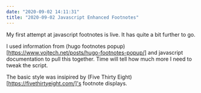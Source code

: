 ```yaml
---
date: "2020-09-02 14:11:31"
title: "2020-09-02 Javascript Enhanced Footnotes"
---
```


My first attempt at javascript footnotes is live. It has quite a bit further to go.

I used information from (hugo footnotes popup)[https://www.vojtech.net/posts/hugo-footnotes-popup/] and javascript documentation to pull this together. Time will tell how much more I need to tweak the script.

The basic style was insipired by (Five Thirty Eight)[https://fivethirtyeight.com/]'s footnote displays.